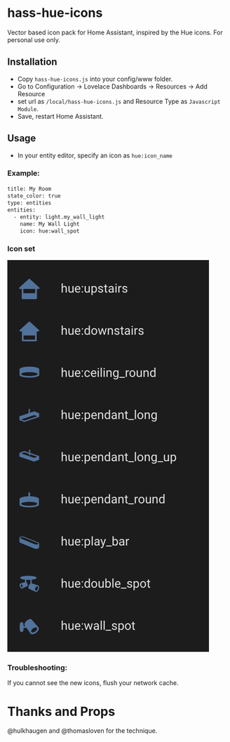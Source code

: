 # hass-hue-icons

Vector based icon pack for Home Assistant, inspired by the Hue icons. For personal use only.

## Installation

- Copy `hass-hue-icons.js` into your config/www folder.
- Go to Configuration -> Lovelace Dashboards -> Resources -> Add Resource
- set url as `/local/hass-hue-icons.js` and Resource Type as `Javascript Module`.
- Save, restart Home Assistant.

## Usage

- In your entity editor, specify an icon as `hue:icon_name`

### Example:

```
title: My Room
state_color: true
type: entities
entities:
  - entity: light.my_wall_light
    name: My Wall Light
    icon: hue:wall_spot
```

### Icon set
![icon_preview](hue_icons.png)

### Troubleshooting:
If you cannot see the new icons, flush your network cache. 

# Thanks and Props
@hulkhaugen and @thomasloven for the technique.
